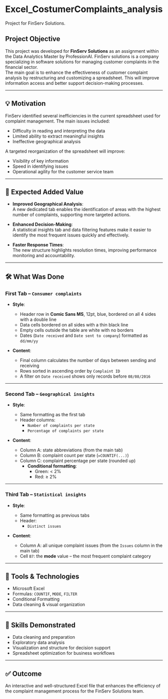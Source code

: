 # Excel_CostumerComplaints_analysis
Project for FinServ Solutions.

## Project Objective

This project was developed for **FinServ Solutions** as an assignment within the Data Analytics Master by ProfessionAI. FinServ solutions is a company specializing in software solutions for managing customer complaints in the financial sector.  
The main goal is to enhance the effectiveness of customer complaint analysis by restructuring and customizing a spreadsheet. This will improve information access and better support decision-making processes.

---

## 💡 Motivation

FinServ identified several inefficiencies in the current spreadsheet used for complaint management. The main issues included:

- Difficulty in reading and interpreting the data
- Limited ability to extract meaningful insights
- Ineffective geographical analysis

A targeted reorganization of the spreadsheet will improve:

- Visibility of key information
- Speed in identifying issues
- Operational agility for the customer service team

---

## 🌟 Expected Added Value

- **Improved Geographical Analysis**:  
  A new dedicated tab enables the identification of areas with the highest number of complaints, supporting more targeted actions.

- **Enhanced Decision-Making**:  
  A statistical insights tab and data filtering features make it easier to identify the most frequent issues quickly and effectively.

- **Faster Response Times**:  
  The new structure highlights resolution times, improving performance monitoring and accountability.

---

## 🛠️ What Was Done

### First Tab – `Consumer complaints`

- **Style**:
  - Header row in **Comic Sans MS**, 12pt, blue, bordered on all 4 sides with a double line
  - Data cells bordered on all sides with a thin black line
  - Empty cells outside the table are white with no borders
  - Dates (`Date received` and `Date sent to company`) formatted as `dd/mm/yy`

- **Content**:
  - Final column calculates the number of days between sending and receiving
  - Rows sorted in ascending order by `Complaint ID`
  - A filter on `Date received` shows only records before `08/08/2016`

---

### Second Tab – `Geographical insights`

- **Style**:
  - Same formatting as the first tab
  - Header columns:
    - `Number of complaints per state`
    - `Percentage of complaints per state`

- **Content**:
  - Column A: state abbreviations (from the main tab)
  - Column B: complaint count per state (`=COUNTIF(...)`)
  - Column C: complaint percentage per state (rounded up)
    - **Conditional formatting**:
      - Green: < 2%
      - Red: ≥ 2%

---

### Third Tab – `Statistical insights`

- **Style**:
  - Same formatting as previous tabs
  - Header:
    - `Distinct issues`

- **Content**:
  - Column A: all unique complaint issues (from the `Issues` column in the main tab)
  - Cell `B7`: the **mode** value – the most frequent complaint category

---

## 📎 Tools & Technologies

- Microsoft Excel
- Formulas: `COUNTIF`, `MODE`, `FILTER`
- Conditional Formatting
- Data cleaning & visual organization

---

## 🧠 Skills Demonstrated

- Data cleaning and preparation
- Exploratory data analysis
- Visualization and structure for decision support
- Spreadsheet optimization for business workflows

---

## ✅ Outcome

An interactive and well-structured Excel file that enhances the efficiency of the complaint management process for the FinServ Solutions team.


